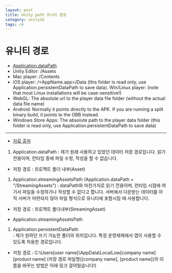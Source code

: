 ```yaml
---
layout: post
title: Unity path 유니티 경로
category: unity3d
tags: c#
---
```


# 유니티 경로
* [Application.dataPath](https://docs.unity3d.com/ScriptReference/Application-dataPath.html)
* Unity Editor: <path to project folder>/Assets
* Mac player: <path to player app bundle>/Contents
* iOS player: <path to player app bundle>/<AppName.app>/Data (this folder is read only, use Application.persistentDataPath to save data).
Win/Linux player: <path to executablename_Data folder> (note that most Linux installations will be case-sensitive!)
* WebGL: The absolute url to the player data file folder (without the actual data file name)
* Android: Normally it points directly to the APK. If you are running a split binary build, it points to the OBB instead.
* Windows Store Apps: The absolute path to the player data folder (this folder is read only, use Application.persistentDataPath to save data)

---
* [자료 출처](https://geukggom.tistory.com/9)

1. Application.dataPath
 : 제가 원래 사용하고 있었던 데이터 저장 경로입니다. 읽기 전용이며, 런타임 중에 파일 수정, 작성을 할 수 없습니다. 
- 저장 경로 : 프로젝트 폴더 내부(Asset)

1. Application.streamingAssetsPath (Application.dataPath + "/StreamingAssets")
 : dataPath와 마찬가지로 읽기 전용이며, 런타임 시점에 여기서 파일을 수정하거나 작성할 수 없다고 합니다.
서버에서 다운받는 데이터를 아직 서버가 마련되지 않아 파일 형식으로 유니티에 포함시킬 때 사용합니다. 
- 저장 경로 : 프로젝트 폴더내부(StreamingAsset)
*  Application.streamingAssetsPath

1. Application.persistentDataPath   
 : 제가 원하던 쓰기 가능한 폴더의 위치입니다. 특정 운영체제에서 앱이 사용할 수 있도록 허용한 경로입니다.
- 저장 경로 : C:\Users\[user name]\AppData\LocalLow\[company name]\[product name]
(저장 경로 파일명([company name], [product name])의 이름을 바꾸는 방법은 아래 링크 걸어뒀습니다!)